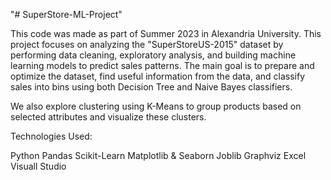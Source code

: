 "# SuperStore-ML-Project" 

This code was made as part of Summer 2023 in Alexandria  University. 
This project focuses on analyzing the "SuperStoreUS-2015" dataset by performing data cleaning, exploratory analysis, and building machine learning models to predict sales patterns. The main goal is to prepare and optimize the dataset, find useful information from the data, and classify sales into bins using both Decision Tree and Naive Bayes classifiers.

We also explore clustering using K-Means to group products based on selected attributes and visualize these clusters.

Technologies Used:

Python
Pandas
Scikit-Learn
Matplotlib & Seaborn
Joblib
Graphviz
Excel
Visuall Studio

